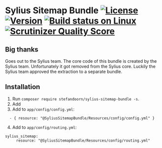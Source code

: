 # Sylius Sitemap Bundle [![License](https://img.shields.io/packagist/l/stefandoorn/sylius-sitemap-bundle.svg)](https://packagist.org/packages/stefandoorn/sylius-sitemap-bundle) [![Version](https://img.shields.io/packagist/v/stefandoorn/sylius-sitemap-bundle.svg)](https://packagist.org/packages/stefandoorn/sylius-sitemap-bundle) [![Build status on Linux](https://img.shields.io/travis/Sylius/BundleSkeleton/master.svg)](http://travis-ci.org/Sylius/BundleSkeleton) [![Scrutinizer Quality Score](https://img.shields.io/scrutinizer/g/Sylius/BundleSkeleton.svg)](https://scrutinizer-ci.com/g/Sylius/BundleSkeleton/)

## Big thanks

Goes out to the Sylius team. The core code of this bundle is created by the Sylius team.
Unfortunately it got removed from the Sylius core. Luckily the Sylius team approved the 
extraction to a separate bundle.

## Installation

1. Run `composer require stefandoorn/sylius-sitemap-bundle -s`.
2. Add 
3. Add to `app/config/config.yml`: 

```
  - { resource: "@SyliusSitemapBundle/Resources/config/config.yml" }
```

4. Add to `app/config/routing.yml`: 

```
sylius_sitemap:
     resource: "@SyliusSitemapBundle/Resources/config/routing.yml"
```
